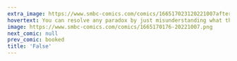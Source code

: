 ```yaml
---
extra_image: https://www.smbc-comics.com/comics/166517023120221007after.png
hovertext: You can resolve any paradox by just misunderstanding what the point was.
image: https://www.smbc-comics.com/comics/1665170176-20221007.png
next_comic: null
prev_comic: booked
title: 'False'
---
```


